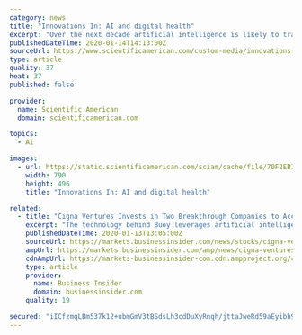 ```yaml
---
category: news
title: "Innovations In: AI and digital health"
excerpt: "Over the next decade artificial intelligence is likely to transform the biomedical world. Deep-learning algorithms could aid in developing new drugs, interpreting medical images, cleaning up electronic patient charts, and more. This special report explores the promise of this nascent revolution"
publishedDateTime: 2020-01-14T14:13:00Z
sourceUrl: https://www.scientificamerican.com/custom-media/innovations-in-ai-and-digital-health/
type: article
quality: 37
heat: 37
published: false

provider:
  name: Scientific American
  domain: scientificamerican.com

topics:
  - AI

images:
  - url: https://static.scientificamerican.com/sciam/cache/file/70F2EB1F-4F5B-4BB2-999FAB56031F105D.jpg
    width: 790
    height: 496
    title: "Innovations In: AI and digital health"

related:
  - title: "Cigna Ventures Invests in Two Breakthrough Companies to Accelerate Digital Health Innovation and Connect Customers to Care Anywhere, Anytime"
    excerpt: "The technology behind Buoy leverages artificial intelligence – powered by advanced machine learning and proprietary ... RecoveryOne provides personalized programs that combine the convenience of digital therapy and the support of live coaching to reduce costs, accelerate recovery and drive patient satisfaction. For more information, visit ..."
    publishedDateTime: 2020-01-13T13:05:00Z
    sourceUrl: https://markets.businessinsider.com/news/stocks/cigna-ventures-invests-in-two-breakthrough-companies-to-accelerate-digital-health-innovation-and-connect-customers-to-care-anywhere-anytime-1028812735
    ampUrl: https://markets.businessinsider.com/amp/news/cigna-ventures-invests-in-two-breakthrough-companies-to-accelerate-digital-health-innovation-and-connect-customers-to-care-anywhere-anytime-1028812735
    cdnAmpUrl: https://markets-businessinsider-com.cdn.ampproject.org/c/s/markets.businessinsider.com/amp/news/cigna-ventures-invests-in-two-breakthrough-companies-to-accelerate-digital-health-innovation-and-connect-customers-to-care-anywhere-anytime-1028812735
    type: article
    provider:
      name: Business Insider
      domain: businessinsider.com
    quality: 19

secured: "iICfzmqLBm537k12+ubmGmV3tBSdsLh3cdDuXyRnqh/jttaJweRd59aEyibh9pcqJosciO28h7m/2TUel0LcKpepXEI05GxfXqIO+LXKkJvrNnQR4z1orxnHmg1gw9QXmE+2lslVlmhoCAzrPi2MPWtU/qwrwdF3mbK8Ip5gNu36GTRLrP8mUYq/AoSIQuxXn6z9y1B4qf+YcryFs9V1E7cEbzyh4IpJdS8NjTlPsF9Ky8Lfu2wvOpelQCbQo2V1wKyeVd1TTUijT84lCs9RHAaVjgcpOD5/MhUKaAUXtrHewioNx+Wj6a3A+IXjVWbtqq/EpkGr1myqpDn6Nw6SqKtgOutDvRkUBntjw0d1jB+mAc1lGXH2bRS8QzqFnAY0QX1e2L95KTQzTCpS/t3ChLA6UbCTvgBuadwk67mKvKfeiT5B1G8DsITDCaON2f6hm7hOBb+rUDUL6pKvaLsebA==;yXVQB3qFWQIfRxqXU5nYGw=="
---
```


